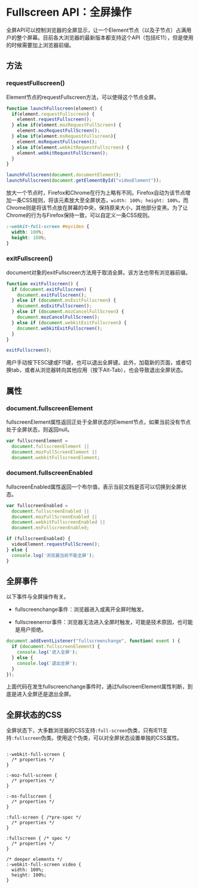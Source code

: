 
# Fullscreen API：全屏操作


全屏API可以控制浏览器的全屏显示，让一个Element节点（以及子节点）占满用户的整个屏幕。目前各大浏览器的最新版本都支持这个API（包括IE11），但是使用的时候需要加上浏览器前缀。

## 方法

### requestFullscreen()

Element节点的requestFullscreen方法，可以使得这个节点全屏。

```javascript
function launchFullscreen(element) {
  if(element.requestFullscreen) {
    element.requestFullscreen();
  } else if(element.mozRequestFullScreen) {
    element.mozRequestFullScreen();
  } else if(element.msRequestFullscreen){
    element.msRequestFullscreen();
  } else if(element.webkitRequestFullscreen) {
    element.webkitRequestFullScreen();
  }
}

launchFullscreen(document.documentElement);
launchFullscreen(document.getElementById("videoElement"));
```

放大一个节点时，Firefox和Chrome在行为上略有不同。Firefox自动为该节点增加一条CSS规则，将该元素放大至全屏状态，`width: 100%; height: 100%`，而Chrome则是将该节点放在屏幕的中央，保持原来大小，其他部分变黑。为了让Chrome的行为与Firefox保持一致，可以自定义一条CSS规则。

```css
:-webkit-full-screen #myvideo {
  width: 100%;
  height: 100%;
}
```

### exitFullscreen()

document对象的exitFullscreen方法用于取消全屏。该方法也带有浏览器前缀。

```javascript
function exitFullscreen() {
  if (document.exitFullscreen) {
    document.exitFullscreen();
  } else if (document.msExitFullscreen) {
    document.msExitFullscreen();
  } else if (document.mozCancelFullScreen) {
    document.mozCancelFullScreen();
  } else if (document.webkitExitFullscreen) {
    document.webkitExitFullscreen();
  }
}

exitFullscreen();
```

用户手动按下ESC键或F11键，也可以退出全屏键。此外，加载新的页面，或者切换tab，或者从浏览器转向其他应用（按下Alt-Tab），也会导致退出全屏状态。

## 属性

### document.fullscreenElement

fullscreenElement属性返回正处于全屏状态的Element节点，如果当前没有节点处于全屏状态，则返回null。

```javascript
var fullscreenElement =
  document.fullscreenElement ||
  document.mozFullScreenElement ||
  document.webkitFullscreenElement;
```

### document.fullscreenEnabled

fullscreenEnabled属性返回一个布尔值，表示当前文档是否可以切换到全屏状态。

```javascript
var fullscreenEnabled =
  document.fullscreenEnabled ||
  document.mozFullScreenEnabled ||
  document.webkitFullscreenEnabled ||
  document.msFullscreenEnabled;

if (fullscreenEnabled) {
  videoElement.requestFullScreen();
} else {
  console.log('浏览器当前不能全屏');
}
```

## 全屏事件

以下事件与全屏操作有关。

- fullscreenchange事件：浏览器进入或离开全屏时触发。

- fullscreenerror事件：浏览器无法进入全屏时触发，可能是技术原因，也可能是用户拒绝。

```javascript
document.addEventListener("fullscreenchange", function( event ) {
  if (document.fullscreenElement) {
    console.log('进入全屏');
  } else {
    console.log('退出全屏');
  }
});
```

上面代码在发生fullscreenchange事件时，通过fullscreenElement属性判断，到底是进入全屏还是退出全屏。

## 全屏状态的CSS

全屏状态下，大多数浏览器的CSS支持`:full-screen`伪类，只有IE11支持`:fullscreen`伪类。使用这个伪类，可以对全屏状态设置单独的CSS属性。

```

:-webkit-full-screen {
  /* properties */
}

:-moz-full-screen {
  /* properties */
}

:-ms-fullscreen {
  /* properties */
}

:full-screen { /*pre-spec */
  /* properties */
}

:fullscreen { /* spec */
  /* properties */
}

/* deeper elements */
:-webkit-full-screen video {
  width: 100%;
  height: 100%;
}

```